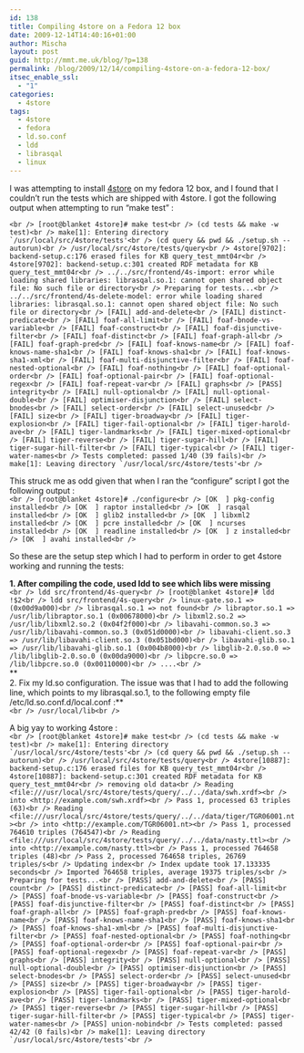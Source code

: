 ```yaml
---
id: 138
title: Compiling 4store on a Fedora 12 box
date: 2009-12-14T14:40:16+01:00
author: Mischa
layout: post
guid: http://mmt.me.uk/blog/?p=138
permalink: /blog/2009/12/14/compiling-4store-on-a-fedora-12-box/
itsec_enable_ssl:
  - "1"
categories:
  - 4store
tags:
  - 4store
  - fedora
  - ld.so.conf
  - ldd
  - librasqal
  - linux
---
```

I was attempting to install [4store](http://4store.org/) on my fedora 12 box, and I found that I couldn&#8217;t run the tests which are shipped with 4store. I got the following output when attempting to run &#8220;make test&#8221; :

``<br />
[root@blanket 4store]# make test<br />
(cd tests && make -w test)<br />
make[1]: Entering directory `/usr/local/src/4store/tests'<br />
(cd query && pwd && ./setup.sh --autorun)<br />
/usr/local/src/4store/tests/query<br />
4store[9702]: backend-setup.c:176 erased files for KB query_test_mmt04r<br />
4store[9702]: backend-setup.c:301 created RDF metadata for KB query_test_mmt04r<br />
../../src/frontend/4s-import: error while loading shared libraries: librasqal.so.1: cannot open shared object file: No such file or directory<br />
Preparing for tests...<br />
../../src/frontend/4s-delete-model: error while loading shared libraries: librasqal.so.1: cannot open shared object file: No such file or directory<br />
[FAIL] add-and-delete<br />
[FAIL] distinct-predicate<br />
[FAIL] foaf-all-limit<br />
[FAIL] foaf-bnode-vs-variable<br />
[FAIL] foaf-construct<br />
[FAIL] foaf-disjunctive-filter<br />
[FAIL] foaf-distinct<br />
[FAIL] foaf-graph-all<br />
[FAIL] foaf-graph-pred<br />
[FAIL] foaf-knows-name<br />
[FAIL] foaf-knows-name-sha1<br />
[FAIL] foaf-knows-sha1<br />
[FAIL] foaf-knows-sha1-xml<br />
[FAIL] foaf-multi-disjunctive-filter<br />
[FAIL] foaf-nested-optional<br />
[FAIL] foaf-nothing<br />
[FAIL] foaf-optional-order<br />
[FAIL] foaf-optional-pair<br />
[FAIL] foaf-optional-regex<br />
[FAIL] foaf-repeat-var<br />
[FAIL] graphs<br />
[PASS] integrity<br />
[FAIL] null-optional<br />
[FAIL] null-optional-double<br />
[FAIL] optimiser-disjunction<br />
[FAIL] select-bnodes<br />
[FAIL] select-order<br />
[FAIL] select-unused<br />
[FAIL] size<br />
[FAIL] tiger-broadway<br />
[FAIL] tiger-explosion<br />
[FAIL] tiger-fail-optional<br />
[FAIL] tiger-harold-ave<br />
[FAIL] tiger-landmarks<br />
[FAIL] tiger-mixed-optional<br />
[FAIL] tiger-reverse<br />
[FAIL] tiger-sugar-hill<br />
[FAIL] tiger-sugar-hill-filter<br />
[FAIL] tiger-typical<br />
[FAIL] tiger-water-names<br />
Tests completed: passed 1/40 (39 fails)<br />
make[1]: Leaving directory `/usr/local/src/4store/tests'<br />
`` 

This struck me as odd given that when I ran the &#8220;configure&#8221; script I got the following output :  
`<br />
[root@blanket 4store]# ./configure<br />
[OK  ] pkg-config installed<br />
[OK  ] raptor installed<br />
[OK  ] rasqal installed<br />
[OK  ] glib2 installed<br />
[OK  ] libxml2 installed<br />
[OK  ] pcre installed<br />
[OK  ] ncurses installed<br />
[OK  ] readline installed<br />
[OK  ] z installed<br />
[OK  ] avahi installed<br />
` 

So these are the setup step which I had to perform in order to get 4store working and running the tests: 

**1. After compiling the code, used ldd to see which libs were missing**  
`<br />
ldd src/frontend/4s-query<br />
[root@blanket 4store]# ldd !$2<br />
ldd src/frontend/4s-query<br />
	linux-gate.so.1 =>  (0x00d9a000)<br />
	librasqal.so.1 => not found<br />
	libraptor.so.1 => /usr/lib/libraptor.so.1 (0x00678000)<br />
	libxml2.so.2 => /usr/lib/libxml2.so.2 (0x04f2f000)<br />
	libavahi-common.so.3 => /usr/lib/libavahi-common.so.3 (0x051d0000)<br />
	libavahi-client.so.3 => /usr/lib/libavahi-client.so.3 (0x051bd000)<br />
	libavahi-glib.so.1 => /usr/lib/libavahi-glib.so.1 (0x004b8000)<br />
	libglib-2.0.so.0 => /lib/libglib-2.0.so.0 (0x00da9000)<br />
	libpcre.so.0 => /lib/libpcre.so.0 (0x00110000)<br />
        ....<br />
`  
**  
2. Fix my ld.so configuration. The issue was that I had to add the following line, which points to my librasqal.so.1, to the following empty file  
/etc/ld.so.conf.d/local.conf :**  
`<br />
/usr/local/lib<br />
` 

A big yay to working 4store :  
``<br />
[root@blanket 4store]# make test<br />
(cd tests && make -w test)<br />
make[1]: Entering directory `/usr/local/src/4store/tests'<br />
(cd query && pwd && ./setup.sh --autorun)<br />
/usr/local/src/4store/tests/query<br />
4store[10887]: backend-setup.c:176 erased files for KB query_test_mmt04r<br />
4store[10887]: backend-setup.c:301 created RDF metadata for KB query_test_mmt04r<br />
removing old data<br />
Reading <file:///usr/local/src/4store/tests/query/../../data/swh.xrdf><br />
   into <http://example.com/swh.xrdf><br />
Pass 1, processed 63 triples (63)<br />
Reading <file:///usr/local/src/4store/tests/query/../../data/tiger/TGR06001.nt><br />
   into <http://example.com/TGR06001.nt><br />
Pass 1, processed 764610 triples (764547)<br />
Reading <file:///usr/local/src/4store/tests/query/../../data/nasty.ttl><br />
   into <http://example.com/nasty.ttl><br />
Pass 1, processed 764658 triples (48)<br />
Pass 2, processed 764658 triples, 26769 triples/s<br />
Updating index<br />
Index update took 17.133335 seconds<br />
Imported 764658 triples, average 19375 triples/s<br />
Preparing for tests...<br />
[PASS] add-and-delete<br />
[PASS] count<br />
[PASS] distinct-predicate<br />
[PASS] foaf-all-limit<br />
[PASS] foaf-bnode-vs-variable<br />
[PASS] foaf-construct<br />
[PASS] foaf-disjunctive-filter<br />
[PASS] foaf-distinct<br />
[PASS] foaf-graph-all<br />
[PASS] foaf-graph-pred<br />
[PASS] foaf-knows-name<br />
[PASS] foaf-knows-name-sha1<br />
[PASS] foaf-knows-sha1<br />
[PASS] foaf-knows-sha1-xml<br />
[PASS] foaf-multi-disjunctive-filter<br />
[PASS] foaf-nested-optional<br />
[PASS] foaf-nothing<br />
[PASS] foaf-optional-order<br />
[PASS] foaf-optional-pair<br />
[PASS] foaf-optional-regex<br />
[PASS] foaf-repeat-var<br />
[PASS] graphs<br />
[PASS] integrity<br />
[PASS] null-optional<br />
[PASS] null-optional-double<br />
[PASS] optimiser-disjunction<br />
[PASS] select-bnodes<br />
[PASS] select-order<br />
[PASS] select-unused<br />
[PASS] size<br />
[PASS] tiger-broadway<br />
[PASS] tiger-explosion<br />
[PASS] tiger-fail-optional<br />
[PASS] tiger-harold-ave<br />
[PASS] tiger-landmarks<br />
[PASS] tiger-mixed-optional<br />
[PASS] tiger-reverse<br />
[PASS] tiger-sugar-hill<br />
[PASS] tiger-sugar-hill-filter<br />
[PASS] tiger-typical<br />
[PASS] tiger-water-names<br />
[PASS] union-nobind<br />
Tests completed: passed 42/42 (0 fails)<br />
make[1]: Leaving directory `/usr/local/src/4store/tests'<br />
``
